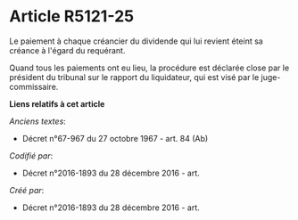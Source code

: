 # Article R5121-25

Le paiement à chaque créancier du dividende qui lui revient éteint sa créance à l'égard du requérant.

Quand tous les paiements ont eu lieu, la procédure est déclarée close par le président du tribunal sur le rapport du
liquidateur, qui est visé par le juge-commissaire.

**Liens relatifs à cet article**

_Anciens textes_:

  - Décret n°67-967 du 27 octobre 1967 - art. 84 (Ab)

_Codifié par_:

  - Décret n°2016-1893 du 28 décembre 2016 - art.

_Créé par_:

  - Décret n°2016-1893 du 28 décembre 2016 - art.
